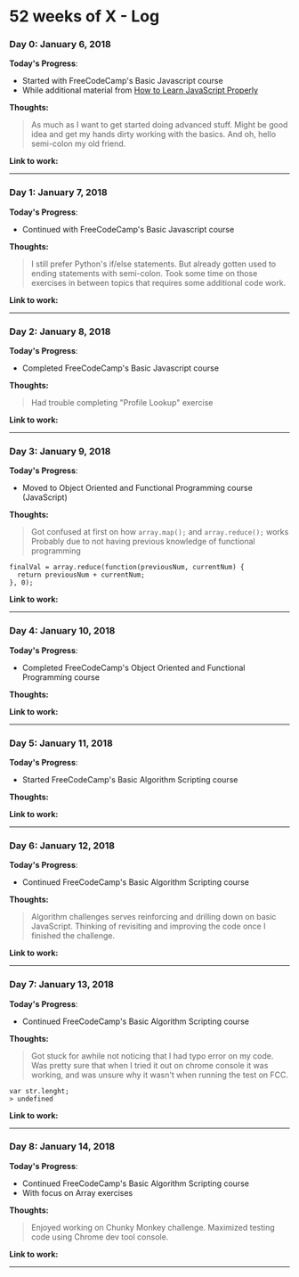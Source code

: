 # 52 weeks of X - Log


### Day 0: January 6, 2018

**Today's Progress**: 
- Started with FreeCodeCamp's Basic Javascript course 
- While additional material from [How to Learn JavaScript Properly](http://javascriptissexy.com/how-to-learn-javascript-properly/)

**Thoughts:** 

> As much as I want to get started doing advanced stuff. Might be good idea and get my hands dirty working with the basics. And oh, hello semi-colon my old friend.

**Link to work:**

---

### Day 1: January 7, 2018

**Today's Progress**: 
- Continued with FreeCodeCamp's Basic Javascript course 

**Thoughts:** 

> I still prefer Python's if/else statements. But already gotten used to ending statements with semi-colon. Took some time on those exercises in between topics that requires some additional code work.

**Link to work:**

---

### Day 2: January 8, 2018

**Today's Progress**: 
- Completed FreeCodeCamp's Basic Javascript course 

**Thoughts:** 

> Had trouble completing "Profile Lookup" exercise

**Link to work:**

---

### Day 3: January 9, 2018

**Today's Progress**: 
- Moved to Object Oriented and Functional Programming course (JavaScript) 

**Thoughts:** 

> Got confused at first on how `array.map();` and `array.reduce();` works
> Probably due to not having previous knowledge of functional programming
```
finalVal = array.reduce(function(previousNum, currentNum) {
  return previousNum + currentNum;
}, 0);
```

**Link to work:**

---

### Day 4: January 10, 2018

**Today's Progress**: 
- Completed FreeCodeCamp's Object Oriented and Functional Programming course

**Thoughts:** 

**Link to work:**

---

### Day 5: January 11, 2018

**Today's Progress**: 
- Started FreeCodeCamp's Basic Algorithm Scripting course

**Thoughts:** 

**Link to work:**

---

### Day 6: January 12, 2018

**Today's Progress**: 
- Continued FreeCodeCamp's Basic Algorithm Scripting course

**Thoughts:** 
> Algorithm challenges serves reinforcing and drilling down on basic JavaScript.
> Thinking of revisiting and improving the code once I finished the challenge.

**Link to work:**

---

### Day 7: January 13, 2018

**Today's Progress**: 
- Continued FreeCodeCamp's Basic Algorithm Scripting course

**Thoughts:** 
> Got stuck for awhile not noticing that I had typo error on my code. Was pretty sure that when I tried it out on chrome console it was working, and was unsure why it wasn't when running the test on FCC.

```
var str.lenght;
> undefined
```

**Link to work:**

---

### Day 8: January 14, 2018

**Today's Progress**: 
- Continued FreeCodeCamp's Basic Algorithm Scripting course
- With focus on Array exercises

**Thoughts:** 
> Enjoyed working on Chunky Monkey challenge. Maximized testing code using Chrome dev tool console.

**Link to work:**

---
